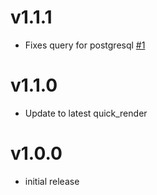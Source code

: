 # v1.1.1

- Fixes query for postgresql [#1][1]

[1]: https://github.com/lsuits/helpdesk/issues/1

# v1.1.0

- Update to latest quick_render

# v1.0.0

- initial release
